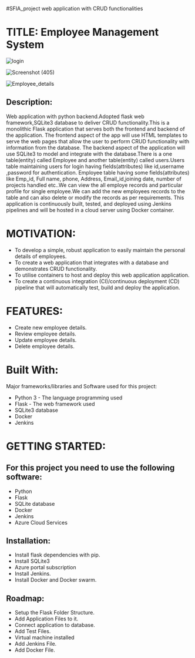 #SFIA_project
web application with CRUD functionalities


# TITLE: Employee Management System



![login](https://user-images.githubusercontent.com/72322155/195127017-24eb5b35-6d10-4c6e-9f81-f57627ded540.png)

![Screenshot (405)](https://user-images.githubusercontent.com/72322155/195135785-bb07dbe8-7086-4240-bce3-0dc6f5a78e34.png)

![Employee_details](https://user-images.githubusercontent.com/72322155/195127065-f6be9d9e-744a-449b-87af-d8405ae3f72c.png)


## Description:
Web application with python backend.Adopted flask web framework,SQLite3 database to deliver CRUD functionality.This is a monolithic Flask application that serves both the frontend and backend of the application. 
The frontend aspect of the app will use HTML templates to serve the web pages that allow the user to perform CRUD functionality with information from the database.
The backend aspect of the application will use SQLite3 to model and integrate with the database.There is a one table(entity) called Employee and another table(entity) called users.Users table maintaining users for login having fields(attributes) like id,username ,password for authentication. Employee table having some fields(attributes) like Emp_id, Full name, phone, Address, Email_id,joining date, number of projects handled etc..We can view the all employe records and particular profile for single employee.We can add the new employees records to the table and can also delete or modify the records as per requirements.
This application is continuously built, tested, and deployed using Jenkins pipelines and will be hosted in a cloud server using Docker container.

# MOTIVATION:
  * To develop a simple, robust application to easily maintain the personal details of employees.
  * To create a web application that integrates with a database and demonstrates CRUD functionality.
  * To utilise containers to host and deploy this web application application.
  * To create a continuous integration (CI)/continuous deployment (CD) pipeline that will automatically test, build and deploy the application.

# FEATURES:
  * Create new employee details.
  * Review employee details.
  * Update employee details.
  * Delete employee details.
  
 # Built With:
   Major frameworks/libraries and Software used for this project:
   *  Python 3 - The language programming used
   *  Flask - The web framework used
   *  SQLite3 database
   *  Docker
   *  Jenkins
  
# GETTING STARTED:
## For this project you need to use the following software:
   *  Python
   *  Flask
   *  SQLite database
   *  Docker
   *  Jenkins
   *  Azure Cloud Services 

## Installation:
  * Install flask dependencies with pip.
  * Install SQLite3
  * Azure portal subscription
  * Install Jenkins.
  * Install Docker and Docker swarm.
  
## Roadmap:
  * Setup the Flask Folder Structure.
  * Add Application Files to it.
  * Connect application to database.
  * Add Test Files.
  * Virtual machine installed
  * Add Jenkins File.
  * Add Docker File.
